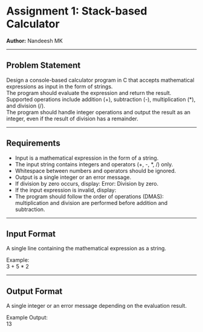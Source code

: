 # Assignment 1: Stack-based Calculator

**Author:** Nandeesh MK

---

## Problem Statement
Design a console-based calculator program in C that accepts mathematical expressions as input in the form of strings.  
The program should evaluate the expression and return the result. Supported operations include addition (+), subtraction (-), multiplication (*), and division (/).  
The program should handle integer operations and output the result as an integer, even if the result of division has a remainder.

---

## Requirements
- Input is a mathematical expression in the form of a string.  
- The input string contains integers and operators (+, -, *, /) only.  
- Whitespace between numbers and operators should be ignored.  
- Output is a single integer or an error message.  
- If division by zero occurs, display:  Error: Division by zero.
- If the input expression is invalid, display:  
- The program should follow the order of operations (DMAS): multiplication and division are performed before addition and subtraction.  

---

## Input Format
A single line containing the mathematical expression as a string.  

Example:  
3 + 5 * 2

---

## Output Format
A single integer or an error message depending on the evaluation result.  

Example Output:  
13
